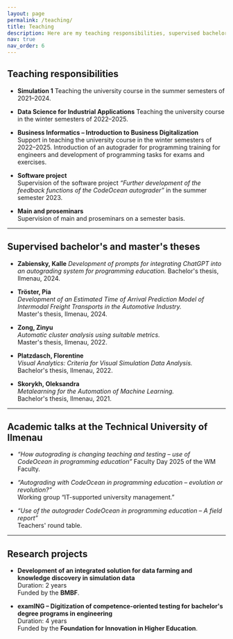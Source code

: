 ```yaml
---
layout: page
permalink: /teaching/
title: Teaching
description: Here are my teaching responsibilities, supervised bachelor's and master's theses, academic talks and projects.
nav: true
nav_order: 6
---
```


## Teaching responsibilities

- **Simulation 1**
Teaching the university course in the summer semesters of 2021–2024.

- **Data Science for Industrial Applications**
Teaching the university course in the winter semesters of 2022–2025.

- **Business Informatics – Introduction to Business Digitalization**  
  Support in teaching the university course in the winter semesters of 2022–2025.
  Introduction of an autograder for programming training for engineers and development of programming tasks for exams and exercises.

- **Software project**  
  Supervision of the software project *“Further development of the feedback functions of the CodeOcean autograder”* in the summer semester 2023.

- **Main and proseminars**  
  Supervision of main and proseminars on a semester basis.

---

## Supervised bachelor's and master's theses

- **Zabiensky, Kalle**
*Development of prompts for integrating ChatGPT into an autograding system for programming education.*
Bachelor's thesis, Ilmenau, 2024.

- **Tröster, Pia**  
  *Development of an Estimated Time of Arrival Prediction Model of Intermodal Freight Transports in the Automotive Industry.*  
  Master's thesis, Ilmenau, 2024.

- **Zong, Zinyu**  
  *Automatic cluster analysis using suitable metrics.*  
  Master's thesis, Ilmenau, 2022.

- **Platzdasch, Florentine**  
  *Visual Analytics: Criteria for Visual Simulation Data Analysis.*  
  Bachelor's thesis, Ilmenau, 2022.

- **Skorykh, Oleksandra**  
  *Metalearning for the Automation of Machine Learning.*  
  Bachelor's thesis, Ilmenau, 2021.

---

## Academic talks at the Technical University of Ilmenau

- *“How autograding is changing teaching and testing – use of CodeOcean in programming education”*
  Faculty Day 2025 of the WM Faculty.

- *“Autograding with CodeOcean in programming education – evolution or revolution?”*  
  Working group “IT-supported university management.”

- *“Use of the autograder CodeOcean in programming education – A field report”*  
  Teachers' round table.

---

## Research projects

- **Development of an integrated solution for data farming and knowledge discovery in simulation data**  
  Duration: 2 years  
  Funded by the **BMBF**.

- **examING – Digitization of competence-oriented testing for bachelor's degree programs in engineering**  
  Duration: 4 years  
  Funded by the **Foundation for Innovation in Higher Education**.


